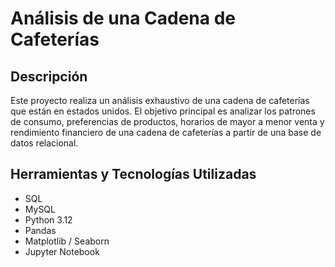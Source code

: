 # Análisis de una Cadena de Cafeterías

## Descripción

Este proyecto realiza un análisis exhaustivo de una cadena de cafeterías que están en estados unidos.
El objetivo principal es analizar los patrones de consumo, preferencias de productos, horarios de mayor a menor venta y
rendimiento financiero de una cadena de cafeterías a partir de una base de datos relacional.

## Herramientas y Tecnologías Utilizadas
- SQL
- MySQL
- Python 3.12
- Pandas
- Matplotlib / Seaborn
- Jupyter Notebook
